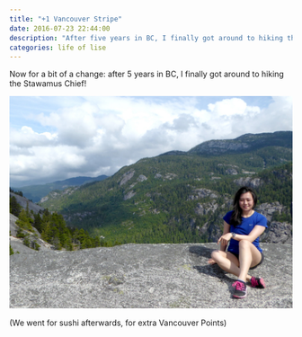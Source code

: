 ```yaml
---
title: "+1 Vancouver Stripe"
date: 2016-07-23 22:44:00
description: "After five years in BC, I finally got around to hiking the Stawamus Chief!"
categories: life of lise
---
```


Now for a bit of a change: after 5 years in BC, I finally got around to hiking the Stawamus Chief!

![Lise Savard photo](/assets/images/2016/lise-savard-mountain.jpg)

(We went for sushi afterwards, for extra Vancouver Points)